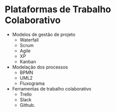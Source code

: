 
# Plataformas de Trabalho Colaborativo

* Modelos de gestão de projeto
	- Waterfall
	- Scrum
	- Agile
	- XP
	- Kanban
* Modelação dos processos
	-	BPMN
	-	UML2
	-	Fluxograma
* Ferramentas de trabalho colaborativo
	-	Trello
	-	Slack
	-	Github.

